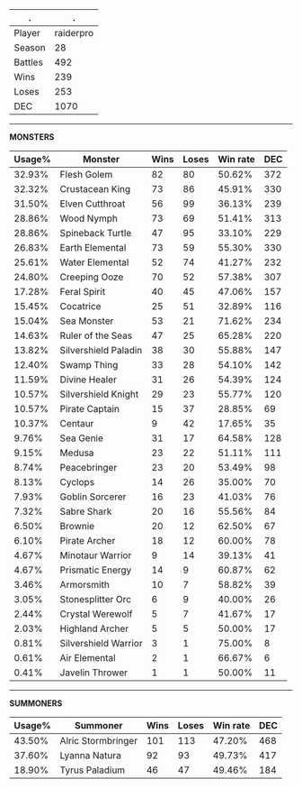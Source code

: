 .|.
|-|-
Player|raiderpro
Season|28
Battles|492
Wins|239
Loses|253
DEC|1070

---
**MONSTERS**

Usage%|Monster|Wins|Loses|Win rate|DEC|
-|-|-|-|-|-|
32.93%|Flesh Golem|82|80|50.62%|372|
32.32%|Crustacean King|73|86|45.91%|330|
31.50%|Elven Cutthroat|56|99|36.13%|239|
28.86%|Wood Nymph|73|69|51.41%|313|
28.86%|Spineback Turtle|47|95|33.10%|229|
26.83%|Earth Elemental|73|59|55.30%|330|
25.61%|Water Elemental|52|74|41.27%|232|
24.80%|Creeping Ooze|70|52|57.38%|307|
17.28%|Feral Spirit|40|45|47.06%|157|
15.45%|Cocatrice|25|51|32.89%|116|
15.04%|Sea Monster|53|21|71.62%|234|
14.63%|Ruler of the Seas|47|25|65.28%|220|
13.82%|Silvershield Paladin|38|30|55.88%|147|
12.40%|Swamp Thing|33|28|54.10%|142|
11.59%|Divine Healer|31|26|54.39%|124|
10.57%|Silvershield Knight|29|23|55.77%|120|
10.57%|Pirate Captain|15|37|28.85%|69|
10.37%|Centaur|9|42|17.65%|35|
9.76%|Sea Genie|31|17|64.58%|128|
9.15%|Medusa|23|22|51.11%|111|
8.74%|Peacebringer|23|20|53.49%|98|
8.13%|Cyclops|14|26|35.00%|70|
7.93%|Goblin Sorcerer|16|23|41.03%|76|
7.32%|Sabre Shark|20|16|55.56%|84|
6.50%|Brownie|20|12|62.50%|67|
6.10%|Pirate Archer|18|12|60.00%|78|
4.67%|Minotaur Warrior|9|14|39.13%|41|
4.67%|Prismatic Energy|14|9|60.87%|62|
3.46%|Armorsmith|10|7|58.82%|39|
3.05%|Stonesplitter Orc|6|9|40.00%|26|
2.44%|Crystal Werewolf|5|7|41.67%|17|
2.03%|Highland Archer|5|5|50.00%|17|
0.81%|Silvershield Warrior|3|1|75.00%|8|
0.61%|Air Elemental|2|1|66.67%|6|
0.41%|Javelin Thrower|1|1|50.00%|11|

---
**SUMMONERS**

Usage%|Summoner|Wins|Loses|Win rate|DEC|
-|-|-|-|-|-|
43.50%|Alric Stormbringer|101|113|47.20%|468|
37.60%|Lyanna Natura|92|93|49.73%|417|
18.90%|Tyrus Paladium|46|47|49.46%|184|
